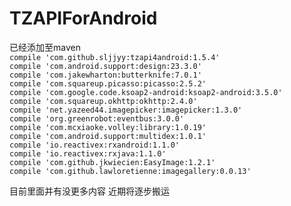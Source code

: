 # TZAPIForAndroid
已经添加至maven  <br />
`compile 'com.github.sljjyy:tzapi4android:1.5.4'`  
`compile 'com.android.support:design:23.3.0'`  
`compile 'com.jakewharton:butterknife:7.0.1'`  
`compile 'com.squareup.picasso:picasso:2.5.2'`  
`compile 'com.google.code.ksoap2-android:ksoap2-android:3.5.0'`  
`compile 'com.squareup.okhttp:okhttp:2.4.0'`  
`compile 'net.yazeed44.imagepicker:imagepicker:1.3.0'`  
`compile 'org.greenrobot:eventbus:3.0.0'`  
`compile 'com.mcxiaoke.volley:library:1.0.19'`  
`compile 'com.android.support:multidex:1.0.1'`  
`compile 'io.reactivex:rxandroid:1.1.0'`  
`compile 'io.reactivex:rxjava:1.1.0'`  
`compile 'com.github.jkwiecien:EasyImage:1.2.1'`  
`compile 'com.github.lawloretienne:imagegallery:0.0.13'`  

目前里面并有没更多内容 近期将逐步搬运
